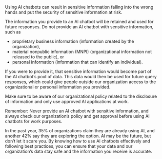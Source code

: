 Using AI chatbots can result in sensitive information falling into the wrong hands and put the security of sensitive information at risk.

The information you provide to an AI chatbot will be retained and used for future responses. Do not provide an AI chatbot with sensitive information, such as 

- proprietary business information (information created by the organization), 
- material nonpublic information (MNPI) (organizational information not released to the public), or 
- personal information (information that can identify an individual). 

If you were to provide it, that sensitive information would become part of the AI chatbot’s pool of data. This data would then be used for future query responses, which could give people outside our organization access to the organizational or personal information you provided.

Make sure to be aware of our organizational policy related to the disclosure of information and only use approved AI applications at work.

Remember: Never provide an AI chatbot with sensitive information, and always check our organization’s policy and get approval before using AI chatbots for work purposes.

In the past year, 35% of organizations claim they are already using AI, and another 42% say they are exploring the option. AI may be the future, but don’t let it scare you. By knowing how to use AI chatbots effectively and following best practices, you can ensure that your data and our organization’s data stay safe and the information you receive is accurate.


